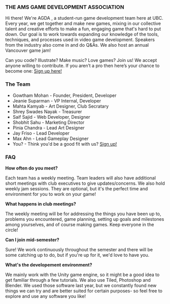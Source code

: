 ### THE AMS GAME DEVELOPMENT ASSOCIATION

Hi there! We're AGDA , a student-run game  development team here at UBC. Every year, we get together and make new games, mixing in our collective talent and creative efforts to make a fun, engaging game that's hard to put down. Our goal is to work towards expanding our knowledge of the tools, techniques, and processes used in video game development. Speakers from the industry also come in and do Q&As. We also host an annual Vancouver game jam!



Can you code? Illustrate? Make music? Love games? Join us! We accept anyone willing to contribute. If you aren’t a pro then here’s your chance to become one: [Sign up here!](https://docs.google.com/forms/d/120_DmU-KcXTUjz_B-NMoEUqNyv2p-vMc6qTl5qvhP_0/viewform?usp=send_form)

### The Team

* Gowtham Mohan - Founder, President, Developer
* Jeanie Suparman - VP Internal, Developer
* Mahta Kamyab - Art Designer, Club Secratary
* Shrey Swades Nayak - Treasurer
* Saif Sajid - Web Developer, Designer
* Shobhit Sahu - Marketing Director
* Pinia Chandra - Lead Art Designer
* Jay Friso - Lead Developer
* Max Ahn - Lead Gameplay Designer
* You? - Think you'd be a good fit with us? [Sign up!](https://docs.google.com/forms/d/120_DmU-KcXTUjz_B-NMoEUqNyv2p-vMc6qTl5qvhP_0/viewform?usp=send_form)


### FAQ

**How often do you meet?**

Each team has a weekly meeting. Team leaders will also have additional short meetings with club executives to give updates/concerns. We also hold weekly jam sessions. They are optional, but it's the perfect time and environment for you to work on your game!

**What happens in club meetings?**
	
The weekly meeting will be for addressing the things  you have been up to, problems you encountered, game planning, setting up goals and milestones among yourselves, and of course making games.  Keep everyone in the circle!

**Can I join mid-semester?**

Sure! We work continuously throughout the semester and there will be some catching up to do, but if you're up for it, we'd love to have you.

**What's the developement environment?**

We mainly work with the Unity game engine, so it might be a good idea to get familiar through a few tutorials. We also use Tiled, Photoshop and Blender. We used those software last year, but we constantly found new things we can try and are better suited for certain purposes- so feel free to explore and use any software you like! 




